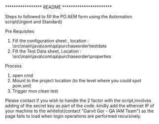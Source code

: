 ***************** README ***********************

Steps to followed to fill the PO AEM form using the Automation script(Urgent and Standard)

Pre Requisites
1. Fill the configuration sheet , location : \src\main\java\com\qa\purchaseorder\testdata 
2. Fill the Test Data sheet, Location : \src\main\java\com\qa\purchaseorder\properties

Process
1. open cmd
2. Mount to the project location (to the level where you could spot pom.xml)
3. Trigger mvn clean test


Please contact if you wish to handle the 2 factor with the script,involves adding of the secret key as part of the code.
kindly add the ethernet IP of your machine to the whitelist(contact "Garvit Gor - QA IAM Team") as the page fails to load when login operations are performed recursively.

 